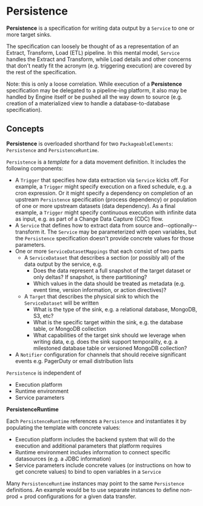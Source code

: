 # Persistence

**Persistence** is a specification for writing data output by a `Service` to one or more target sinks.

The specification can loosely be thought of as a representation of an Extract, Transform, Load (ETL) pipeline.
In this mental model, `Service` handles the Extract and Transform, while Load details and other concerns that don't
neatly fit the acronym (e.g. triggering execution) are covered by the rest of the specification.

Note: this is only a loose correlation. While execution of a **Persistence** specification may be delegated to a
pipeline-ing platform, it also may be handled by Engine itself or be pushed all the way down to source
(e.g. creation of a materialized view to handle a database-to-database specification).

## Concepts

**Persistence** is overloaded shorthand for two `PackageableElements`: `Persistence` and `PersistenceRuntime`.

`Persistence` is a *template* for a data movement definition. It includes the following components:
* A `Trigger` that specifies how data extraction via `Service` kicks off. For example, a `Trigger` might specify execution on a fixed schedule, e.g. a cron expression.
Or it might specify a dependency on completion of an upstream `Persistence` specification (process dependency) or population of one or more upstream datasets (data dependency).
As a final example, a `Trigger` might specify continuous execution with infinite data as input, e.g. as part of a Change Data Capture (CDC) flow.
* A `Service` that defines how to extract data from source and--optionally--transform it. The `Service` may be parameterized with open variables, but the `Persistence` specification doesn't provide concrete values for those parameters.
* One or more `ServiceDatasetMappings` that each consist of two parts
  * A `ServiceDataset` that describes a section (or possibly all) of the data output by the service, e.g.
    * Does the data represent a full snapshot of the target dataset or only deltas? If snapshot, is there partitioning?
    * Which values in the data should be treated as metadata (e.g. event time, version information, or action directives)?
  * A `Target` that describes the physical sink to which the `ServiceDataset` will be written
    * What is the type of the sink, e.g. a relational database, MongoDB, S3, etc?
    * What is the specific target within the sink, e.g. the database table, or MongoDB collection
    * What capabilities of the target sink should we leverage when writing data, e.g. does the sink support temporality, e.g. a milestoned database table or versioned MongoDB collection? 
* A `Notifier` configuration for channels that should receive significant events e.g. PagerDuty or email distribution lists

`Persistence` is independent of
* Execution platform
* Runtime environment
* Service parameters

**PersistenceRuntime**

Each `PersistenceRuntime` references a `Persistence` and instantiates it by populating the template with concrete values:
* Execution platform includes the backend system that will do the execution and additional parameters that platform requires 
* Runtime environment includes information to connect specific datasources (e.g. a JDBC information)
* Service parameters include concrete values (or instructions on how to get concrete values) to bind to open variables in a `Service`

Many `PersistenceRuntime` instances may point to the same `Persistence` definitions. An example would be to use separate instances
to define non-prod + prod configurations for a given data transfer.

